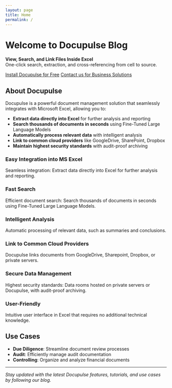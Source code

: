 ```yaml
---
layout: page
title: Home
permalink: /
---
```


<div class="hero">
  <h1>Welcome to Docupulse Blog</h1>
  <p class="hero-subtitle">
    <strong>View, Search, and Link Files Inside Excel</strong><br>
    One-click search, extraction, and cross-referencing from cell to source.
  </p>
  <div class="cta-buttons">
    <a href="https://docupulse.org" class="btn btn-primary">Install Docupulse for Free</a>
    <a href="https://docupulse.org" class="btn btn-secondary">Contact us for Business Solutions</a>
  </div>
</div>

## About Docupulse

Docupulse is a powerful document management solution that seamlessly integrates with Microsoft Excel, allowing you to:

- **Extract data directly into Excel** for further analysis and reporting
- **Search thousands of documents in seconds** using Fine-Tuned Large Language Models
- **Automatically process relevant data** with intelligent analysis
- **Link to common cloud providers** like GoogleDrive, SharePoint, Dropbox
- **Maintain highest security standards** with audit-proof archiving

<div class="features">
  <div class="feature-card">
    <h3>Easy Integration into MS Excel</h3>
    <p>Seamless integration: Extract data directly into Excel for further analysis and reporting.</p>
  </div>
  
  <div class="feature-card">
    <h3>Fast Search</h3>
    <p>Efficient document search: Search thousands of documents in seconds using Fine-Tuned Large Language Models.</p>
  </div>
  
  <div class="feature-card">
    <h3>Intelligent Analysis</h3>
    <p>Automatic processing of relevant data, such as summaries and conclusions.</p>
  </div>
  
  <div class="feature-card">
    <h3>Link to Common Cloud Providers</h3>
    <p>Docupulse links documents from GoogleDrive, Sharepoint, Dropbox, or private servers.</p>
  </div>
  
  <div class="feature-card">
    <h3>Secure Data Management</h3>
    <p>Highest security standards: Data rooms hosted on private servers or Docupulse, with audit-proof archiving.</p>
  </div>
  
  <div class="feature-card">
    <h3>User-Friendly</h3>
    <p>Intuitive user interface in Excel that requires no additional technical knowledge.</p>
  </div>
</div>

## Use Cases

- **Due Diligence**: Streamline document review processes
- **Audit**: Efficiently manage audit documentation
- **Controlling**: Organize and analyze financial documents

---

*Stay updated with the latest Docupulse features, tutorials, and use cases by following our blog.*
